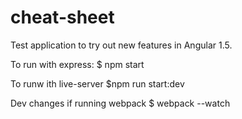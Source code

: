 # cheat-sheet

Test application to try out new features in Angular 1.5. 

To run with express:
$ npm start

To runw ith live-server
$npm run start:dev

Dev changes if running webpack
$ webpack --watch